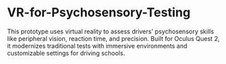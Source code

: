 # VR-for-Psychosensory-Testing
This prototype uses virtual reality to assess drivers' psychosensory skills like peripheral vision, reaction time, and precision. Built for Oculus Quest 2, it modernizes traditional tests with immersive environments and customizable settings for driving schools.
